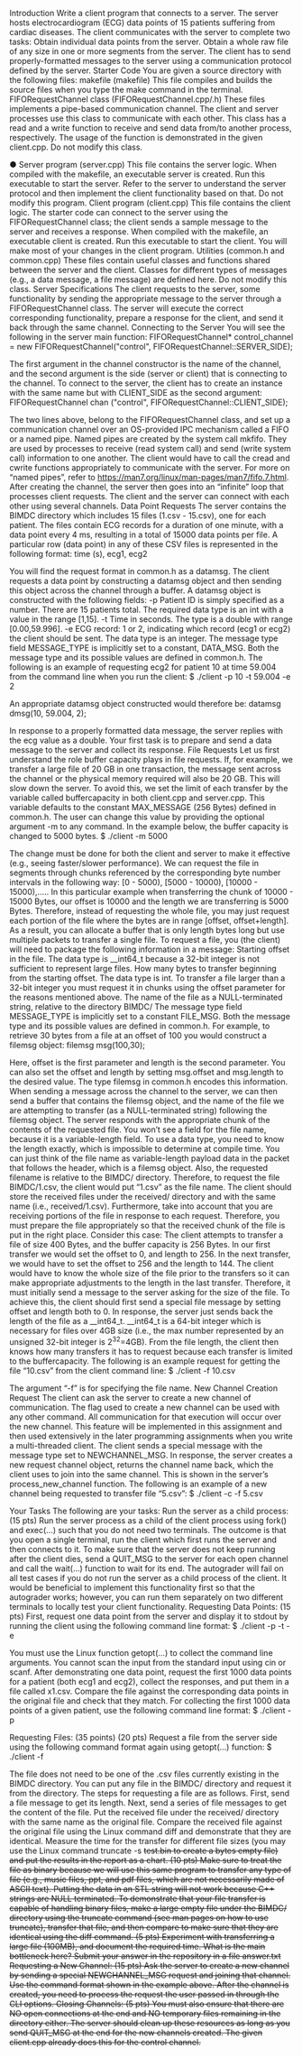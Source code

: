 Introduction 
Write a client program that connects to a server. The server hosts electrocardiogram (ECG) data points of 15 patients suffering from cardiac diseases. The client communicates with the server to complete two tasks:
Obtain individual data points from the server.
Obtain a whole raw file of any size in one or more segments from the server.
The client has to send properly-formatted messages to the server using a communication protocol defined by the server.
Starter Code 
You are given a source directory with the following files:
makefile (makefile)
This file compiles and builds the source files when you type the make command in the terminal.
FIFORequestChannel class (FIFORequestChannel.cpp/.h)
These files implements a pipe-based communication channel. The client and server processes use this class to communicate with each other. This class has a read and a write function to receive and send data from/to another process, respectively. The usage of the function is demonstrated in the given client.cpp. Do not modify this class.

●      Server program  (server.cpp) 
This file contains the server logic. When compiled with the makefile, an executable server is created. Run this executable to start the server. Refer to the server to understand the server protocol and then implement the client functionality based on that. Do not modify this program.
Client program (client.cpp)
This file contains the client logic. The starter code can connect to the server using the FIFORequestChannel class; the client sends a sample message to the server and receives a response. When compiled with the makefile, an executable client is created. Run this executable to start the client. You will make most of your changes in the client program.
Utilities (common.h and common.cpp)
These files contain useful classes and functions shared between the server and the client. Classes for different types of messages (e.g., a data message, a file message) are defined here. Do not modify this class.
Server Specifications
The client requests to the server, some functionality by sending the appropriate message to the server through a FIFORequestChannel class. The server will execute the correct corresponding functionality, prepare a response for the client, and send it back through the same channel.
Connecting to the Server
You will see the following in the server main function:
FIFORequestChannel* control_channel = new FIFORequestChannel("control", FIFORequestChannel::SERVER_SIDE);

The first argument in the channel constructor is the name of the channel, and the second argument is the side (server or client) that is connecting to the channel.
To connect to the server, the client has to create an instance with the same name but with CLIENT_SIDE as the second argument:
FIFORequestChannel chan ("control", FIFORequestChannel::CLIENT_SIDE);

The two lines above, belong to the FIFORequestChannel class, and set up a communication channel over an OS-provided IPC mechanism called a FIFO or a named pipe. Named pipes are created by the system call mkfifo. 
They are used by processes to receive (read system call) and send (write system call) information to one another. The client would have to call the cread and cwrite functions appropriately to communicate with the server. For more on “named pipes”, refer to https://man7.org/linux/man-pages/man7/fifo.7.html.
After creating the channel, the server then goes into an “infinite” loop that processes client requests. The client and the server can connect with each other using several channels.
Data Point Requests
The server contains the BIMDC directory which includes 15 files (1.csv - 15.csv), one for each patient. The files contain ECG records for a duration of one minute, with a data point every 4 ms, resulting in a total of 15000 data points per file. A particular row (data point) in any of these CSV files is represented in the following format:
time (s), ecg1, ecg2

You will find the request format in common.h as a datamsg. The client requests a data point by constructing a datamsg object and then sending this object across the channel through a buffer. A datamsg object is constructed with the following fields:
-p Patient ID is simply specified as a number. There are 15 patients total. The required data type is an int with a value in the range [1,15].
-t Time in seconds. The type is a double with range [0.00,59.996].
-e ECG record: 1 or 2, indicating which record (ecg1 or ecg2) the client should be sent. The data type is an integer.
The message type field MESSAGE_TYPE is implicitly set to a constant, DATA_MSG. Both the message type and its possible values are defined in common.h. 
The following is an example of requesting ecg2 for patient 10 at time 59.004 from the command line when you run the client:
$ ./client -p 10 -t 59.004 -e 2

An appropriate datamsg object constructed would therefore be:
datamsg dmsg(10, 59.004, 2);  

In response to a properly formatted data message, the server replies with the ecg value as a double. Your first task is to prepare and send a data message to the server and collect its response.
File Requests
Let us first understand the role buffer capacity plays in file requests. If, for example, we transfer a large file of 20 GB in one transaction, the message sent across the channel or the physical memory required will also be 20 GB. This will slow down the server.
To avoid this, we set the limit of each transfer by the variable called buffercapacity in both client.cpp and server.cpp. This variable defaults to the constant MAX_MESSAGE (256 Bytes) defined in common.h.
The user can change this value by providing the optional argument -m to any command. In the example below, the buffer capacity is changed to 5000 bytes. 
$ ./client -m 5000

The change must be done for both the client and server to make it effective (e.g., seeing faster/slower performance). We can request the file in segments through chunks referenced by the corresponding byte number intervals in the following way:
[0 - 5000), [5000 - 10000), [10000 - 15000),.....
In this particular example when transferring the chunk of 10000 - 15000 Bytes, our offset is 10000 and the length we are transferring is 5000 Bytes. Therefore, instead of requesting the whole file, you may just request each portion of the file where the bytes are in range [offset, offset+length]. As a result, you can allocate a buffer that is only length bytes long but use multiple packets to transfer a single file.
To request a file, you (the client) will need to package the following information in a message:
 Starting offset in the file. The data type is __int64_t because a 32-bit integer is not sufficient to represent large files.
How many bytes to transfer beginning from the starting offset. The data type is int. To transfer a file larger than a 32-bit integer you must request it in chunks using the offset parameter for the reasons mentioned above.
The name of the file as a NULL-terminated string, relative to the directory BIMDC/
The message type field MESSAGE_TYPE is implicitly set to a constant FILE_MSG. Both the message type and its possible values are defined in common.h. 
For example, to retrieve 30 bytes from a file at an offset of 100 you would construct a filemsg object:
filemsg msg(100,30); 

Here, offset is the first parameter and length is the second parameter. You can also set the offset and length by setting msg.offset and msg.length to the desired value. The type filemsg in common.h encodes this information. When sending a message across the channel to the server, we can then send a buffer that contains the filemsg object, and the name of the file we are attempting to transfer (as a NULL-terminated string) following the filemsg object.
The server responds with the appropriate chunk of the contents of the requested file. You won’t see a field for the file name, because it is a variable-length field. To use a data type, you need to know the length exactly, which is impossible to determine at compile time. You can just think of the file name as variable-length payload data in the packet that follows the header, which is a filemsg object.
Also, the requested filename is relative to the BIMDC/ directory. Therefore, to request the file BIMDC/1.csv, the client would put “1.csv” as the file name. The client should store the received files under the received/ directory and with the same name (i.e., received/1.csv). Furthermore, take into account that you are receiving portions of the file in response to each request. Therefore, you must prepare the file appropriately so that the received chunk of the file is put in the right place.
Consider this case: The client attempts to transfer a file of size 400 Bytes, and the buffer capacity is 256 Bytes. In our first transfer we would set the offset to 0, and length to 256. In the next transfer, we would have to set the offset to 256 and the length to 144. The client would have to know the whole size of the file prior to the transfers so it can make appropriate adjustments to the length in the last transfer. Therefore, it must initially send a message to the server asking for the size of the file.
To achieve this, the client should first send a special file message by setting offset and length both to 0. In response, the server just sends back the length of the file as a __int64_t. __int64_t is a 64-bit integer which is necessary for files over 4GB size (i.e., the max number represented by an unsigned 32-bit integer is $2^{32}$=4GB). From the file length, the client then knows how many transfers it has to request because each transfer is limited to the buffercapacity.
The following is an example request for getting the file “10.csv” from the client command line:
$ ./client -f 10.csv

The argument “-f” is for specifying the file name.
New Channel Creation Request
The client can ask the server to create a new channel of communication. The flag used to create a new channel can be used with any other command. All communication for that execution will occur over the new channel. This feature will be implemented in this assignment and then used extensively in the later programming assignments when you write a multi-threaded client. The client sends a special message with the message type set to NEWCHANNEL_MSG. In response, the server creates a new request channel object, returns the channel name back, which the client uses to join into the same channel. This is shown in the server’s process_new_channel function.
The following is an example of a new channel being requested to transfer file “5.csv”:
$ ./client -c -f 5.csv

Your Tasks
The following are your tasks:
Run the server as a child process: (15 pts)
Run the server process as a child of the client process using fork() and exec(...) such that you do not need two terminals.
The outcome is that you open a single terminal, run the client which first runs the server and then connects to it. 
To make sure that the server does not keep running after the client dies, send a QUIT_MSG to the server for each open channel and call the wait(...) function to wait for its end.
The autograder will fail on all test cases if you do not run the server as a child process of the client.
It would be beneficial to implement this functionality first so that the autograder works; however, you can run them separately on two different terminals to locally test your client functionality.
Requesting Data Points: (15 pts)
First, request one data point from the server and display it to stdout by running the client using the following command line format:
$ ./client -p <patient no> -t <time in seconds> -e <ecg number>

You must use the Linux function getopt(...) to collect the command line arguments. You cannot scan the input from the standard input using cin or scanf. 
After demonstrating one data point, request the first 1000 data points for a patient (both ecg1 and ecg2), collect the responses, and put them in a file called x1.csv.
Compare the file against the corresponding data points in the original file and check that they match.
For collecting the first 1000 data points of a given patient, use the following command line format:
$ ./client -p <patient number>

Requesting Files: (35 points)
(20 pts) Request a file from the server side using the following command format again using getopt(...) function:
$ ./client -f <file name>

The file does not need to be one of the .csv files currently existing in the BIMDC directory. You can put any file in the BIMDC/ directory and request it from the directory. The steps for requesting a file are as follows.
First, send a file message to get its length.
Next, send a series of file messages to get the content of the file.
Put the received file under the received/ directory with the same name as the original file.
Compare the received file against the original file using the Linux command diff and demonstrate that they are identical.
Measure the time for the transfer for different file sizes (you may use the Linux command truncate -s <s> test.bin to create a <s> bytes empty file) and put the results in the report as a chart.
(10 pts) Make sure to treat the file as binary because we will use this same program to transfer any type of file (e.g., music files, ppt, and pdf files, which are not necessarily made of ASCII text). Putting the data in an STL string will not work because C++ strings are NULL terminated. To demonstrate that your file transfer is capable of handling binary files, make a large empty file under the BIMDC/ directory using the truncate command (see man pages on how to use truncate), transfer that file, and then compare to make sure that they are identical using the diff command.
(5 pts) Experiment with transferring a large file (100MB), and document the required time. What is the main bottleneck here? Submit your answer in the repository in a file answer.txt
Requesting a New Channel: (15 pts)
Ask the server to create a new channel by sending a special NEWCHANNEL_MSG request and joining that channel. Use the command format shown in the example above. After the channel is created, you need to process the request the user passed in through the CLI options.
Closing Channels: (5 pts) 
You must also ensure that there are NO open connections at the end and NO temporary files remaining in the directory either. The server should clean up these resources as long as you send QUIT_MSG at the end for the new channels created. The given client.cpp already does this for the control channel.
